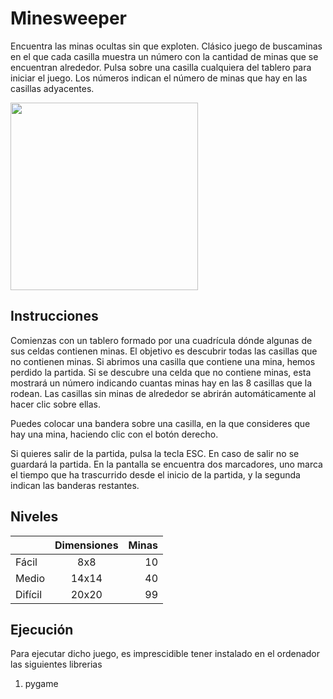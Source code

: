 # Minesweeper
Encuentra las minas ocultas sin que exploten. Clásico juego de buscaminas en el que cada casilla muestra un número con la cantidad de minas que se encuentran alrededor. Pulsa sobre una casilla cualquiera del tablero para iniciar el juego. Los números indican el número de minas que hay en las casillas adyacentes.


<img src="https://user-images.githubusercontent.com/113897176/191001273-596a29a4-30df-4560-909c-4c364bed8750.png" width="300">

## Instrucciones
Comienzas con un tablero formado por una cuadrícula dónde algunas de sus celdas contienen minas. El objetivo es descubrir todas las casillas que no contienen minas. Si abrimos una casilla que contiene una mina, hemos perdido la partida. Si se descubre una celda que no contiene minas, esta mostrará un número indicando cuantas minas hay en las 8 casillas que la rodean. Las casillas sin minas de alrededor se abrirán automáticamente al hacer clic sobre ellas.

Puedes colocar una bandera sobre una casilla, en la que consideres que hay una mina, haciendo clic con el botón derecho.

Si quieres salir de la partida, pulsa la tecla ESC. En caso de salir no se guardará la partida.
En la pantalla se encuentra dos marcadores, uno marca el tiempo que ha trascurrido desde el inicio de la partida, y la segunda indican las banderas restantes.

## Niveles

|           | Dimensiones     | Minas  |
| ----------|:---------:|------:|
| Fácil  | 8x8 | 10 |
| Medio  | 14x14 | 40 |
| Difícil  | 20x20 | 99 |

## Ejecución

Para ejecutar dicho juego, es imprescidible tener instalado en el ordenador las siguientes librerias
1.  pygame
